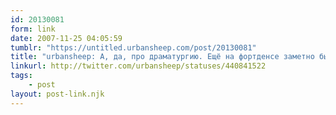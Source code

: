 ```yaml
---
id: 20130081
form: link
date: 2007-11-25 04:05:59
tumblr: "https://untitled.urbansheep.com/post/20130081"
title: "urbansheep: A, да, про драматургию. Ещё на фортденсе заметно было - хороший сет 'управляет' людьми - они все тогда примерно в одной фазе оказываются."
linkurl: http://twitter.com/urbansheep/statuses/440841522
tags:
    - post
layout: post-link.njk
---
```


